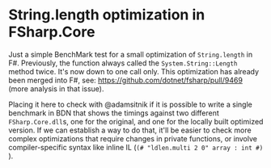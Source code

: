 # String.length optimization in FSharp.Core

Just a simple BenchMark test for a small optimization of `String.length` in F#. Previously, the function always called the `System.String::Length` method twice. It's now down to one call only. This optimization has already been merged into F#, see: https://github.com/dotnet/fsharp/pull/9469 (more analysis in that issue).

Placing it here to check with @adamsitnik if it is possible to write a single benchmark in BDN that shows the timings against two different `FSharp.Core.dll`s, one for the original, and one for the locally built optimized version. If we can establish a way to do that, it'll be easier to check more complex optimizations that require changes in private functions, or involve compiler-specific syntax like inline IL (`(# "ldlen.multi 2 0" array : int #) `).
